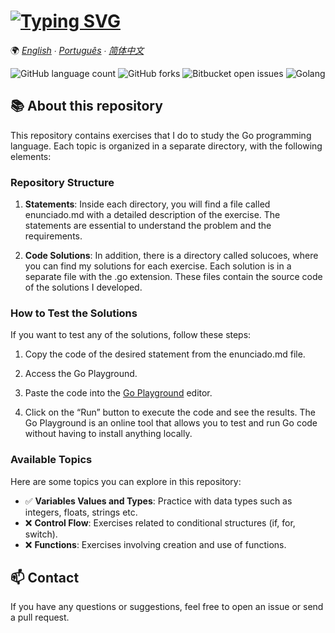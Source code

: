 # [![Typing SVG](https://readme-typing-svg.herokuapp.com/?color=ffff&size=35&center=true&vCenter=true&width=1000&lines=Welcome!+:%29;Exercises;Go+)](https://git.io/typing-svg)

🌍
*[English](README-en.md) ∙ [Português](README.md) ∙ [简体中文](README-zh.md)*


![GitHub language count](https://img.shields.io/github/languages/count/amandfernandes/Golang?style=for-the-badge)
![GitHub forks](https://img.shields.io/github/forks/amandfernandes/Golang?style=for-the-badge)
![Bitbucket open issues](https://img.shields.io/bitbucket/issues/amandfernandes/Golang?style=for-the-badge)
![Golang](https://img.shields.io/badge/Go-1AA7EC?style=for-the-badge&logo=go&logoColor=white)

## 📚 About this repository

This repository contains exercises that I do to study the Go programming language. Each topic is organized in a separate directory, with the following elements:

### Repository Structure
1. **Statements**: Inside each directory, you will find a file called enunciado.md with a detailed description of the exercise. The statements are essential to understand the problem and the requirements.

2. **Code Solutions**: In addition, there is a directory called solucoes, where you can find my solutions for each exercise. Each solution is in a separate file with the .go extension. These files contain the source code of the solutions I developed.

### How to Test the Solutions

If you want to test any of the solutions, follow these steps:

1. Copy the code of the desired statement from the enunciado.md file.

2. Access the Go Playground.
  
3. Paste the code into the [Go Playground](htts;//go.dev/play) editor.

4. Click on the “Run” button to execute the code and see the results. The Go Playground is an online tool that allows you to test and run Go code without having to install anything locally.

### Available Topics

Here are some topics you can explore in this repository:

- ✅ **Variables Values and Types**: Practice with data types such as integers, floats, strings etc.
- ❌ **Control Flow**: Exercises related to conditional structures (if, for, switch).
- ❌ **Functions**: Exercises involving creation and use of functions.

## 📫 Contact

If you have any questions or suggestions, feel free to open an issue or send a pull request.
